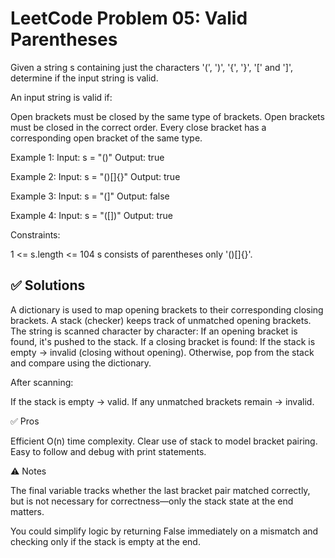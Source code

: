 # LeetCode Problem 05: Valid Parentheses

Given a string s containing just the characters '(', ')', '{', '}', '[' and ']', determine if the input string is valid.

An input string is valid if:

Open brackets must be closed by the same type of brackets.
Open brackets must be closed in the correct order.
Every close bracket has a corresponding open bracket of the same type.
 

Example 1:
Input: s = "()"
Output: true

Example 2:
Input: s = "()[]{}"
Output: true

Example 3:
Input: s = "(]"
Output: false

Example 4:
Input: s = "([])"
Output: true

Constraints:

1 <= s.length <= 104
s consists of parentheses only '()[]{}'.

## ✅ Solutions

A dictionary is used to map opening brackets to their corresponding closing brackets.
A stack (checker) keeps track of unmatched opening brackets.
The string is scanned character by character:
If an opening bracket is found, it's pushed to the stack.
If a closing bracket is found:
If the stack is empty → invalid (closing without opening).
Otherwise, pop from the stack and compare using the dictionary.

After scanning:

If the stack is empty → valid.
If any unmatched brackets remain → invalid.

✅ Pros

Efficient O(n) time complexity.
Clear use of stack to model bracket pairing.
Easy to follow and debug with print statements.

⚠️ Notes

The final variable tracks whether the last bracket pair matched correctly, but is not necessary for correctness—only the stack state at the end matters.

You could simplify logic by returning False immediately on a mismatch and checking only if the stack is empty at the end.
